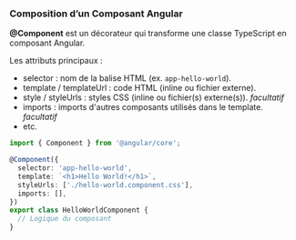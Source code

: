 ### Composition d’un Composant Angular

**@Component** est un décorateur qui transforme une classe TypeScript en composant Angular.

Les attributs principaux :
- selector : nom de la balise HTML (ex. `app-hello-world`).
- template / templateUrl : code HTML (inline ou fichier externe).
- style / styleUrls : styles CSS (inline ou fichier(s) externe(s)). _facultatif_
- imports : imports d'autres composants utilisés dans le template. _facultatif_
- etc.

```typescript
import { Component } from '@angular/core';

@Component({
  selector: 'app-hello-world',
  template: `<h1>Hello World!</h1>`,
  styleUrls: ['./hello-world.component.css'],
  imports: [],
})
export class HelloWorldComponent {
  // Logique du composant
}
```
